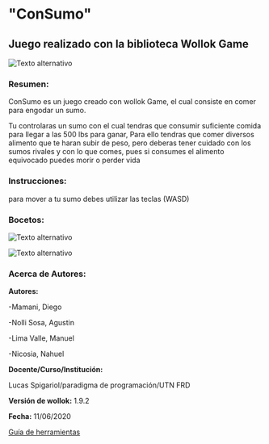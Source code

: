 # "ConSumo" 

## Juego realizado con la biblioteca Wollok Game

![Texto alternativo](http://imgfz.com/i/fL8cnyx.jpeg)

### Resumen: 
ConSumo es un juego creado con wollok Game, el cual consiste en comer para engodar un sumo.

Tu controlaras un sumo con el cual tendras que consumir suficiente comida para llegar a las 500 lbs para ganar,
Para ello tendras que comer diversos alimento que te haran subir de peso, pero deberas tener cuidado con los sumos rivales y con lo que comes, pues si consumes el alimento equivocado puedes morir o perder vida


### Instrucciones:
 para mover a tu sumo debes utilizar las teclas (WASD)
### Bocetos:

![Texto alternativo](http://imgfz.com/i/BJUEOvy.jpeg)

![Texto alternativo](http://imgfz.com/i/Cxh1LPS.jpeg)

### **Acerca de Autores:**
 **Autores:**

-Mamani, Diego

-Nolli Sosa, Agustin

-Lima Valle, Manuel

-Nicosia, Nahuel

**Docente/Curso/Institución:**

Lucas Spigariol/paradigma de programación/UTN FRD

**Versión de wollok:**
1.9.2

**Fecha:**
 11/06/2020

[Guía de herramientas](https://www.wollok.org/documentacion/conceptos/)

